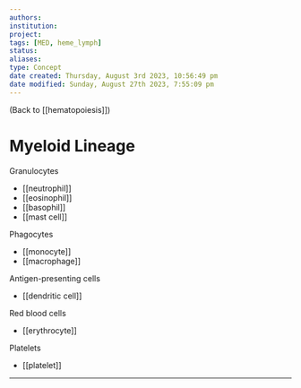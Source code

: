 ```yaml
---
authors: 
institution: 
project: 
tags: [MED, heme_lymph]
status: 
aliases: 
type: Concept
date created: Thursday, August 3rd 2023, 10:56:49 pm
date modified: Sunday, August 27th 2023, 7:55:09 pm
---
```


(Back to [[hematopoiesis]])

# Myeloid Lineage

Granulocytes
- [[neutrophil]]
- [[eosinophil]]
- [[basophil]]
- [[mast cell]]

Phagocytes
- [[monocyte]]
- [[macrophage]]

Antigen-presenting cells
- [[dendritic cell]]

Red blood cells
- [[erythrocyte]]

Platelets
- [[platelet]]

---
